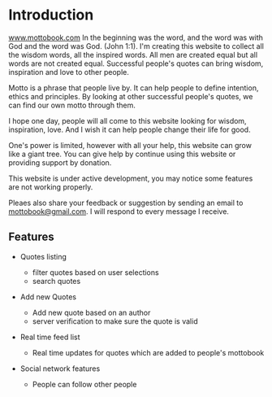# Introduction

www.mottobook.com
In the beginning was the word, and the word was with God and the word was God. (John 1:1). I'm creating this website to collect all the wisdom words, all the inspired words. All men are created equal but all words are not created equal. Successful people's quotes can bring wisdom, inspiration and love to other people.

Motto is a phrase that people live by. It can help people to define intention, ethics and principles. By looking at other successful people's quotes, we can find our own motto through them.

I hope one day, people will all come to this website looking for wisdom, inspiration, love. And I wish it can help people change their life for good.

One's power is limited, however with all your help, this website can grow like a giant tree. You can give help by continue using this website or providing support by donation.

This website is under active development, you may notice some features are not working properly.

Pleaes also share your feedback or suggestion by sending an email to mottobook@gmail.com. I will respond to every message I receive.

## Features

- Quotes listing
  - filter quotes based on user selections
  - search quotes

- Add new Quotes
  - Add new quote based on an author
  - server verification to make sure the quote is valid

- Real time feed list
  - Real time updates for quotes which are added to people's mottobook

- Social network features
  - People can follow other people


